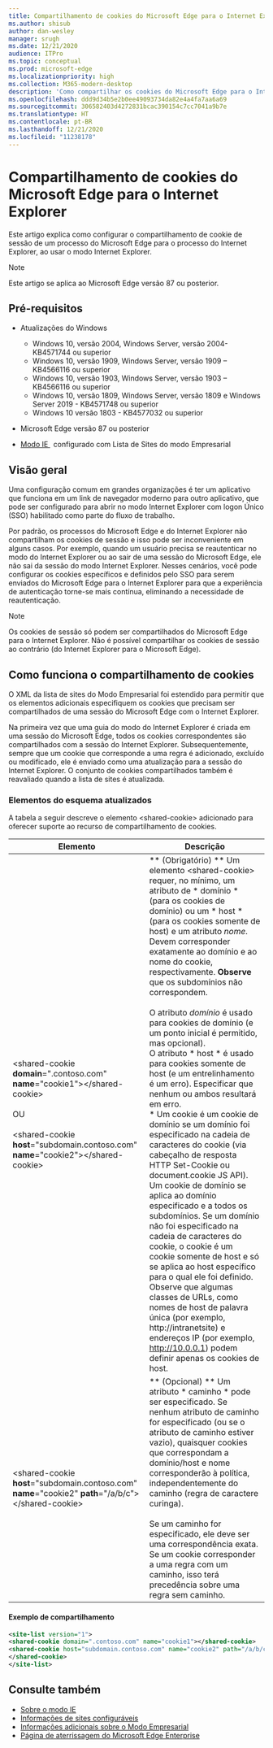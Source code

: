 ```yaml
---
title: Compartilhamento de cookies do Microsoft Edge para o Internet Explorer
ms.author: shisub
author: dan-wesley
manager: srugh
ms.date: 12/21/2020
audience: ITPro
ms.topic: conceptual
ms.prod: microsoft-edge
ms.localizationpriority: high
ms.collection: M365-modern-desktop
description: 'Como compartilhar os cookies do Microsoft Edge para o Internet Explorer '
ms.openlocfilehash: ddd9d34b5e2b0ee49093734da82e4a4fa7aa6a69
ms.sourcegitcommit: 306582403d4272831bcac390154c7cc7041a9b7e
ms.translationtype: HT
ms.contentlocale: pt-BR
ms.lasthandoff: 12/21/2020
ms.locfileid: "11238178"
---
```

# Compartilhamento de cookies do Microsoft Edge para o Internet Explorer

Este artigo explica como configurar o compartilhamento de cookie de sessão de um processo do Microsoft Edge para o processo do Internet Explorer, ao usar o modo Internet Explorer.

> [!NOTE]
> Este artigo se aplica ao Microsoft Edge versão 87 ou posterior.

## Pré-requisitos

- Atualizações do Windows

  - Windows 10, versão 2004, Windows Server, versão 2004-KB4571744 ou superior
  - Windows 10, versão 1909, Windows Server, versão 1909 – KB4566116 ou superior
  - Windows 10, versão 1903, Windows Server, versão 1903 – KB4566116 ou superior
  - Windows 10, versão 1809, Windows Server, versão 1809 e Windows Server 2019 - KB4571748 ou superior
  - Windows 10 versão 1803 - KB4577032 ou superior

- Microsoft Edge versão 87 ou posterior
- [ Modo IE ](https://aka.ms/iemodeonedge)   configurado com Lista de Sites do modo Empresarial

## Visão geral

Uma configuração comum em grandes organizações é ter um aplicativo que funciona em um link de navegador moderno para outro aplicativo, que pode ser configurado para abrir no modo Internet Explorer com logon Único (SSO) habilitado como parte do fluxo de trabalho.

Por padrão, os processos do Microsoft Edge e do Internet Explorer não compartilham os cookies de sessão e isso pode ser inconveniente em alguns casos. Por exemplo, quando um usuário precisa se reautenticar no modo do Internet Explorer ou ao sair de uma sessão do Microsoft Edge, ele não sai da sessão do modo Internet Explorer. Nesses cenários, você pode configurar os cookies específicos e definidos pelo SSO para serem enviados do Microsoft Edge para o Internet Explorer para que a experiência de autenticação torne-se mais contínua, eliminando a necessidade de reautenticação.

> [!NOTE]
> Os cookies de sessão só podem ser compartilhados do Microsoft Edge para o Internet Explorer. Não é possível compartilhar os cookies de sessão ao contrário (do Internet Explorer para o Microsoft Edge).

## Como funciona o compartilhamento de cookies

O XML da lista de sites do Modo Empresarial foi estendido para permitir que os elementos adicionais especifiquem os cookies que precisam ser compartilhados de uma sessão do Microsoft Edge com o Internet Explorer.  

Na primeira vez que uma guia do modo do Internet Explorer é criada em uma sessão do Microsoft Edge, todos os cookies correspondentes são compartilhados com a sessão do Internet Explorer. Subsequentemente, sempre que um cookie que corresponde a uma regra é adicionado, excluído ou modificado, ele é enviado como uma atualização para a sessão do Internet Explorer. O conjunto de cookies compartilhados também é reavaliado quando a lista de sites é atualizada.

### Elementos do esquema atualizados

A tabela a seguir descreve o elemento \<shared-cookie\> adicionado para oferecer suporte ao recurso de compartilhamento de cookies.

| Elemento| Descrição |
|-|-|
| \<shared-cookie **domain**=".contoso.com" **name**="cookie1"\>\</shared-cookie\><br><br>OU<br><br>\<shared-cookie **host**="subdomain.contoso.com" **name**="cookie2"\>\</shared-cookie\>   |** (Obrigatório) ** Um elemento \<shared-cookie\> requer, no mínimo, um atributo de * domínio * (para os cookies de domínio) ou um * host * (para os cookies somente de host) e um atributo *nome*.<br>Devem corresponder exatamente ao domínio e ao nome do cookie, respectivamente. **Observe** que os subdomínios não correspondem.<br><br>O atributo *domínio* é usado para cookies de domínio (e um ponto inicial é permitido, mas opcional).<br>O atributo * host * é usado para cookies somente de host (e um entrelinhamento é um erro). Especificar que nenhum ou ambos resultará em erro.<br>* Um cookie é um cookie de domínio se um domínio foi especificado na cadeia de caracteres do cookie (via cabeçalho de resposta HTTP Set-Cookie ou document.cookie JS API). Um cookie de domínio se aplica ao domínio especificado e a todos os subdomínios. Se um domínio não foi especificado na cadeia de caracteres do cookie, o cookie é um cookie somente de host e só se aplica ao host específico para o qual ele foi definido. Observe que algumas classes de URLs, como nomes de host de palavra única (por exemplo, http://intranetsite) e endereços IP (por exemplo, http://10.0.0.1) podem definir apenas os cookies de host.    |
| \<shared-cookie **host**="subdomain.contoso.com" **name**="cookie2" **path**="/a/b/c"\>\</shared-cookie\>  | ** (Opcional) ** Um atributo * caminho * pode ser especificado. Se nenhum atributo de caminho for especificado (ou se o atributo de caminho estiver vazio), quaisquer cookies que correspondam a domínio/host e nome corresponderão à política, independentemente do caminho (regra de caractere curinga).<br><br>Se um caminho for especificado, ele deve ser uma correspondência exata.<br>Se um cookie corresponder a uma regra com um caminho, isso terá precedência sobre uma regra sem caminho. |

#### Exemplo de compartilhamento

```xml
<site-list version="1">
<shared-cookie domain=".contoso.com" name="cookie1"></shared-cookie> 
<shared-cookie host="subdomain.contoso.com" name="cookie2" path="/a/b/c">
</shared-cookie>
</site-list>
```

## Consulte também

- [Sobre o modo IE](https://docs.microsoft.com/deployedge/edge-ie-mode)
- [Informações de sites configuráveis](https://docs.microsoft.com/deployedge/edge-learnmore-configurable-sites-ie-mode)
- [Informações adicionais sobre o Modo Empresarial](https://docs.microsoft.com/internet-explorer/ie11-deploy-guide/enterprise-mode-overview-for-ie11)
- [Página de aterrissagem do Microsoft Edge Enterprise](https://aka.ms/EdgeEnterprise)
